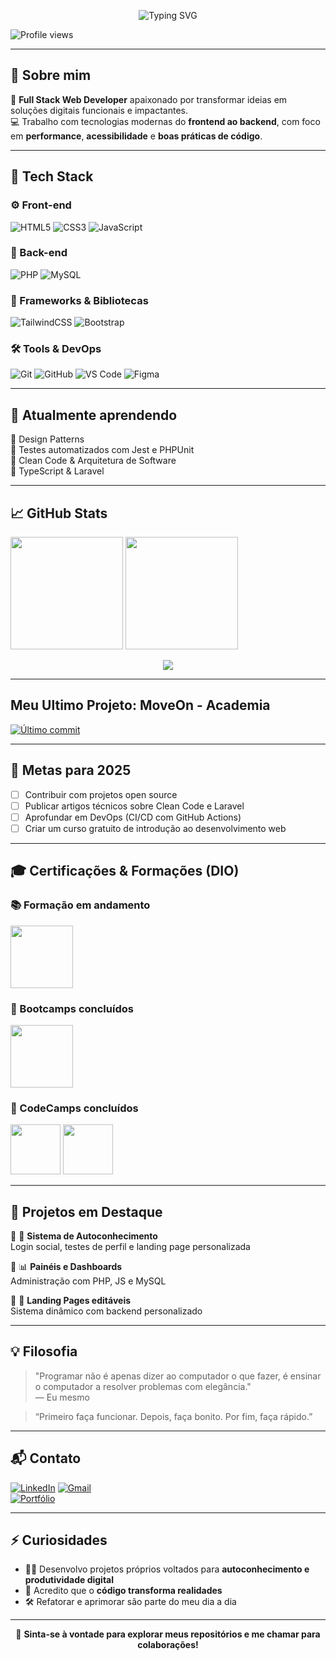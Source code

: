 <p align="center">
  <img src="https://readme-typing-svg.herokuapp.com?font=Fira+Code&weight=500&size=22&duration=4000&pause=1000&color=36BCF7&center=true&vCenter=true&width=700&lines=Olá%2C+eu+sou+o+Eric!;Full+Stack+Web+Developer+apaixonado!;Transformando+ideias+em+soluções+digitais" alt="Typing SVG">
</p>

<p align="flex-start">
  <img src="https://komarev.com/ghpvc/?username=Eric-codecrypt&style=flat-square&color=36BCF7" alt="Profile views" />
</p>

---

## 👋 Sobre mim

🎯 **Full Stack Web Developer** apaixonado por transformar ideias em soluções digitais funcionais e impactantes.  
💻 Trabalho com tecnologias modernas do **frontend ao backend**, com foco em **performance**, **acessibilidade** e **boas práticas de código**.

---

## 🚀 Tech Stack

### ⚙️ Front-end  
![HTML5](https://img.shields.io/badge/HTML5-E34F26?style=for-the-badge&logo=html5&logoColor=white)
![CSS3](https://img.shields.io/badge/CSS3-1572B6?style=for-the-badge&logo=css3&logoColor=white)
![JavaScript](https://img.shields.io/badge/JavaScript-F7DF1E?style=for-the-badge&logo=javascript&logoColor=000)

### 🧩 Back-end  
![PHP](https://img.shields.io/badge/PHP-777BB4?style=for-the-badge&logo=php&logoColor=white)
![MySQL](https://img.shields.io/badge/MySQL-4479A1?style=for-the-badge&logo=mysql&logoColor=white)

### 🚧 Frameworks & Bibliotecas  
![TailwindCSS](https://img.shields.io/badge/TailwindCSS-38B2AC?style=for-the-badge&logo=tailwind-css&logoColor=white)
![Bootstrap](https://img.shields.io/badge/Bootstrap-563D7C?style=for-the-badge&logo=bootstrap&logoColor=white)

### 🛠️ Tools & DevOps  
![Git](https://img.shields.io/badge/Git-F05032?style=for-the-badge&logo=git&logoColor=white)
![GitHub](https://img.shields.io/badge/GitHub-181717?style=for-the-badge&logo=github)
![VS Code](https://img.shields.io/badge/VS_Code-007ACC?style=for-the-badge&logo=visual-studio-code&logoColor=white)
![Figma](https://img.shields.io/badge/Figma-F24E1E?style=for-the-badge&logo=figma&logoColor=white)

---

## 🧠 Atualmente aprendendo

🧩 Design Patterns  
🧪 Testes automatizados com Jest e PHPUnit  
🧼 Clean Code & Arquitetura de Software  
📘 TypeScript & Laravel  

---

## 📈 GitHub Stats

<p align="flex-start">
  <img height="180em" src="https://github-readme-stats.vercel.app/api?username=Eric-codecrypt&show_icons=true&theme=radical&hide_title=true"/>
  <img height="180em" src="https://github-readme-stats.vercel.app/api/top-langs/?username=Eric-codecrypt&layout=compact&theme=radical"/>
</p>


<p align="center">
  <img src="https://github-profile-trophy.vercel.app/?username=Eric-codecrypt&theme=dracula&margin-w=15&no-bg=true&no-frame=true"/>
</p>

-------------

## Meu Ultimo Projeto: MoveOn - Academia

<p align="flex-start">
  <a href="https://github.com/Eric-codecrypt">
    <img src="https://img.shields.io/github/last-commit/Eric-codecrypt/TCC?style=for-the-badge&logo=github&logoColor=white" alt="Último commit"/>
  </a>
</p>

-------------------------------------------------------------------------------------------------------------------------------------------------------------------------------

## 🎯 Metas para 2025

- [ ] Contribuir com projetos open source  
- [ ] Publicar artigos técnicos sobre Clean Code e Laravel  
- [ ] Aprofundar em DevOps (CI/CD com GitHub Actions)  
- [ ] Criar um curso gratuito de introdução ao desenvolvimento web  

---

## 🎓 Certificações & Formações (DIO)

### 📚 Formação em andamento
[<img src="https://hermes.dio.me/tracks/aa71615b-e701-4cec-bb64-71ba6974c5fe.png" width="100">](https://www.dio.me/)

### 🥇 Bootcamps concluídos
[<img src="https://hermes.dio.me/tracks/608ecefd-1d10-42ea-9f58-3e7a4548ab3e.png" width="100">](https://www.dio.me/)

### 🧠 CodeCamps concluídos
[<img src="https://hermes.dio.me/tracks/e3092c08-98c4-4131-aec1-f3affe6db45d.png" width="80">](https://www.dio.me/)
[<img src="https://hermes.dio.me/tracks/cc708075-49ef-4974-85ca-c9a33a19e32d.png" width="80">](https://www.dio.me/)

---

## 💼 Projetos em Destaque

🔹 🧠 **Sistema de Autoconhecimento**  
Login social, testes de perfil e landing page personalizada

🔹 📊 **Painéis e Dashboards**  
Administração com PHP, JS e MySQL

🔹 🎯 **Landing Pages editáveis**  
Sistema dinâmico com backend personalizado

---

## 💡 Filosofia

> "Programar não é apenas dizer ao computador o que fazer, é ensinar o computador a resolver problemas com elegância."  
> — Eu mesmo

> “Primeiro faça funcionar. Depois, faça bonito. Por fim, faça rápido.”

---

## 📬 Contato

[![LinkedIn](https://img.shields.io/badge/-LinkedIn-0077B5?style=for-the-badge&logo=linkedin&logoColor=white)]([https://www.linkedin.com/in/seu-perfil](https://www.linkedin.com/in/eric-de-souza-palma-168711330/))  
[![Gmail](https://img.shields.io/badge/-Gmail-D14836?style=for-the-badge&logo=gmail&logoColor=white)](mailto:ericsouzapalma123@gmail.com)  
[![Portfólio](https://img.shields.io/badge/-Meu%20Portfólio-000?style=for-the-badge&logo=dev.to&logoColor=white)](https://seuportfolio.com)

---

## ⚡ Curiosidades

- 👨‍💻 Desenvolvo projetos próprios voltados para **autoconhecimento e produtividade digital**  
- 🧠 Acredito que o **código transforma realidades**  
- 🛠️ Refatorar e aprimorar são parte do meu dia a dia  

---

<p align="center">
  🔗 <b>Sinta-se à vontade para explorar meus repositórios e me chamar para colaborações!</b>  
</p>

